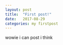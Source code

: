```yaml
---
layout: post
title:  "First post!"
date:   2017-08-29
categories: my firstpost
---
```


wowie i can post i think

